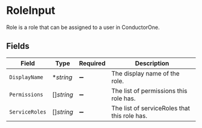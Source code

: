 # RoleInput

 Role is a role that can be assigned to a user in ConductorOne.



## Fields

| Field                                          | Type                                           | Required                                       | Description                                    |
| ---------------------------------------------- | ---------------------------------------------- | ---------------------------------------------- | ---------------------------------------------- |
| `DisplayName`                                  | **string*                                      | :heavy_minus_sign:                             |  The display name of the role.<br/>            |
| `Permissions`                                  | []*string*                                     | :heavy_minus_sign:                             |  The list of permissions this role has.<br/>   |
| `ServiceRoles`                                 | []*string*                                     | :heavy_minus_sign:                             |  The list of serviceRoles that this role has.<br/> |
